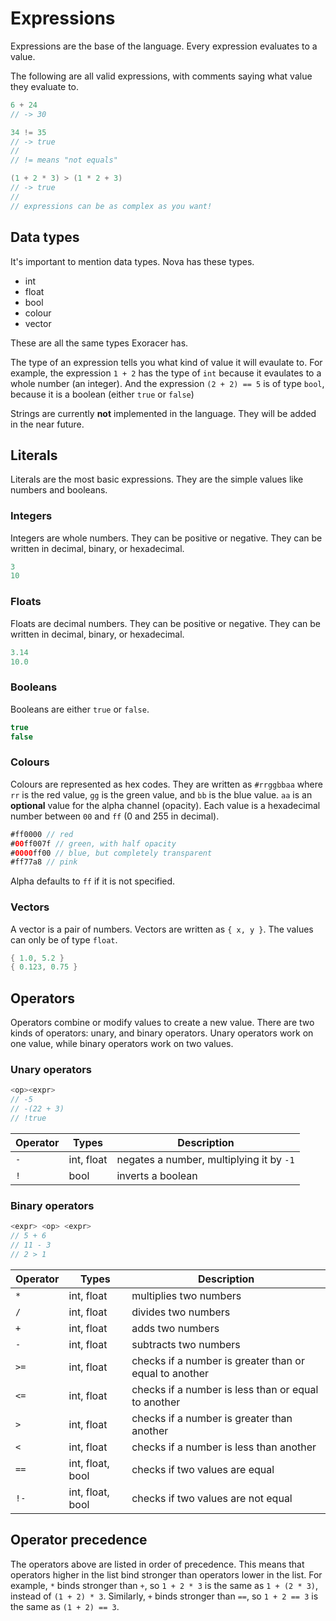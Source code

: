 # Expressions

Expressions are the base of the language. Every expression evaluates to a value.

The following are all valid expressions, with comments saying what value they evaluate to.

```swift
6 + 24
// -> 30

34 != 35
// -> true
//
// != means "not equals"

(1 + 2 * 3) > (1 * 2 + 3)
// -> true
//
// expressions can be as complex as you want!
```

## Data types

It's important to mention data types. Nova has these types.

-   int
-   float
-   bool
-   colour
-   vector

These are all the same types Exoracer has.

The type of an expression tells you what kind of value it will evaulate to. For example, the expression `1 + 2` has the type of `int` because it evaulates to a whole number (an integer). And the expression `(2 + 2) == 5` is of type `bool`, because it is a boolean (either `true` or `false`)

Strings are currently **not** implemented in the language. They will be added in the near future.

## Literals

Literals are the most basic expressions. They are the simple values like numbers and booleans.

### Integers

Integers are whole numbers. They can be positive or negative. They can be written in decimal, binary, or hexadecimal.

```swift
3
10
```

### Floats

Floats are decimal numbers. They can be positive or negative. They can be written in decimal, binary, or hexadecimal.

```swift
3.14
10.0
```

### Booleans

Booleans are either `true` or `false`.

```swift
true
false
```

### Colours

Colours are represented as hex codes. They are written as `#rrggbbaa` where `rr` is the red value, `gg` is the green value, and `bb` is the blue value. `aa` is an **optional** value for the alpha channel (opacity). Each value is a hexadecimal number between `00` and `ff` (0 and 255 in decimal).

```swift
#ff0000 // red
#00ff007f // green, with half opacity
#0000ff00 // blue, but completely transparent
#ff77a8 // pink
```

Alpha defaults to `ff` if it is not specified.

### Vectors

A vector is a pair of numbers. Vectors are written as `{ x, y }`. The values can only be of type `float`.

```swift
{ 1.0, 5.2 }
{ 0.123, 0.75 }
```

## Operators

Operators combine or modify values to create a new value. There are two kinds of operators: unary, and binary operators. Unary operators work on one value, while binary operators work on two values.

### Unary operators

```swift
<op><expr>
// -5
// -(22 + 3)
// !true
```

| Operator | Types      | Description                              |
| -------- | ---------- | ---------------------------------------- |
| `-`      | int, float | negates a number, multiplying it by `-1` |
| `!`      | bool       | inverts a boolean                        |

### Binary operators

```swift
<expr> <op> <expr>
// 5 + 6
// 11 - 3
// 2 > 1
```

| Operator | Types            | Description                                            |
| -------- | ---------------- | ------------------------------------------------------ |
| `*`      | int, float       | multiplies two numbers                                 |
| `/`      | int, float       | divides two numbers                                    |
| `+`      | int, float       | adds two numbers                                       |
| `-`      | int, float       | subtracts two numbers                                  |
| `>=`     | int, float       | checks if a number is greater than or equal to another |
| `<=`     | int, float       | checks if a number is less than or equal to another    |
| `>`      | int, float       | checks if a number is greater than another             |
| `<`      | int, float       | checks if a number is less than another                |
| `==`     | int, float, bool | checks if two values are equal                         |
| `!-`     | int, float, bool | checks if two values are not equal                     |

## Operator precedence

The operators above are listed in order of precedence. This means that operators higher in the list bind stronger than operators lower in the list. For example, `*` binds stronger than `+`, so `1 + 2 * 3` is the same as `1 + (2 * 3)`, instead of `(1 + 2) * 3`. Similarly, `+` binds stronger than `==`, so `1 + 2 == 3` is the same as `(1 + 2) == 3`.
